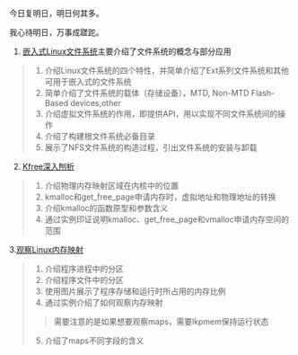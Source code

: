 今日复明日，明日何其多。

我心待明日，万事成蹉跎。

1. [嵌入式Linux文件系统](https://github.com/yiyading/day-read/blob/master/%E5%B5%8C%E5%85%A5%E5%BC%8Flinux%E6%96%87%E4%BB%B6%E7%B3%BB%E7%BB%9F.md)主要介绍了文件系统的概念与部分应用
> 1. 介绍Linux文件系统的四个特性，并简单介绍了Ext系列文件系统和其他可用于嵌入式的文件系统
> 2. 简单介绍了文件系统的载体（存储设备），MTD, Non-MTD Flash-Based devices,other
> 3. 介绍虚拟文件系统的作用，即提供API，用以实现不同文件系统间的操作
> 4. 介绍了构建根文件系统必备目录
> 5. 展示了NFS文件系统的构造过程，引出文件系统的安装与卸载

2. [Kfree深入刨析](kfree深入刨析)
> 1. 介绍物理内存映射区域在内核中的位置
> 2. kmalloc和get\_free\_page申请内存时，虚拟地址和物理地址的转换
> 3. 介绍kmalloc的函数原型和参数含义
> 4. 通过实例印证说明kmalloc、get\_free\_page和vmalloc申请内存空间的范围

3.[观察Linux内存映射](2020525观察Linux内存映射)
> 1. 介绍程序进程中的分区
> 2. 介绍程序文件中的分区
> 3. 使用图片展示了程序存储和运行时所占用的内存比例
> 4. 通过实例介绍了如何观察内存映射
> > 需要注意的是如果想要观察maps，需要lkpmem保持运行状态
> 5. 介绍了maps不同字段的含义
